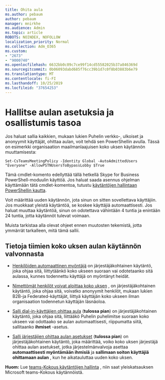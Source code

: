 ```yaml
---
title: Ohita aula
ms.author: pebaum
author: pebaum
manager: mnirkhe
ms.audience: Admin
ms.topic: article
ROBOTS: NOINDEX, NOFOLLOW
localization_priority: Normal
ms.collection: Adm_O365
ms.custom:
- "2673"
- "9000740"
ms.openlocfilehash: 6632bb0c09c7ce99f14cd55582025b37a846369d
ms.sourcegitcommit: 0b06093dabd685f76cc39b1d7c0f8b03883b6e79
ms.translationtype: MT
ms.contentlocale: fi-FI
ms.lasthandoff: 10/25/2019
ms.locfileid: "37654253"
---
```

# <a name="control-lobby-settings-and-level-of-participation"></a>Hallitse aulan asetuksia ja osallistumis tasoa

Jos haluat sallia kaikkien, mukaan lukien Puhelin verkko-, ulkoiset ja anonyymit käyttäjät, ohittaa aulan, voit tehdä sen PowerShellin avulla. Tässä on esimerkki organisaation maailmanlaajuisen koko uksen käytännön muuttamisesta:

`Set-CsTeamsMeetingPolicy -Identity Global -AutoAdmittedUsers "Everyone" -AllowPSTNUsersToBypassLobby $True`

Tämä cmdlet-komento edellyttää tällä hetkellä Skype for Business PowerShell-moduulin käyttöä. Jos haluat saada asennus ohjelman käyttämään tätä cmdlet-komentoa, tutustu [käytäntöjen hallintaan PowerShellin kautta](https://docs.microsoft.com/en-us/microsoftteams/teams-powershell-overview#managing-policies-via-powershell).

Voit määrittää uuden käytännön, jota sinun on sitten sovellettava käyttäjiin. Jos muokkaat yleistä käytäntöä, se koskee käyttäjiä automaattisesti. Jos haluat muuttaa käytäntöä, sinun on odotettava vähintään 4 tuntia ja enintään 24 tuntia, jotta käytännöt tulevat voimaan.

Muista tarkistaa alla olevat ohjeet ennen muutosten tekemistä, jotta ymmärrät tarkalleen, mitä tämä sallii.

## <a name="understanding-teams-meeting-lobby-policy-controls"></a>Tietoja tiimien koko uksen aulan käytännön valvonnasta

- [Henkilöiden automaattinen myöntäjä](https://docs.microsoft.com/microsoftteams/meeting-policies-in-teams#automatically-admit-people) on järjestäjäkohtainen käytäntö, joka ohjaa sitä, liittytäänkö koko ukseen suoraan vai odotetaanko sitä aulassa, kunnes todennettu käyttäjä on myöntänyt heidät.

- [Nimettömät henkilöt voivat aloittaa koko uksen](https://docs.microsoft.com/microsoftteams/meeting-policies-in-teams#allow-anonymous-people-to-start-a-meeting) , on järjestäjäkohtainen käytäntö, joka ohjaa sitä, voivatko anonyymit henkilöt, mukaan lukien B2B-ja Federated-käyttäjät, liittyä käyttäjän koko ukseen ilman organisaation todennetun käyttäjän läsnäoloa.

- [Salli dial-in-käyttäjien ohittaa aula](https://docs.microsoft.com/en-us/microsoftteams/meeting-policies-in-teams#allow-dial-in-users-to-bypass-the-lobby-coming-soon) (**tulossa pian**) on järjestäjäkohtainen käytäntö, joka ohjaa sitä, liittääkö Puhelin puhelimitse suoraan koko ukseen vai odottaako se aulan automaattisesti, riippumatta siitä, sallitaanko **ihmiset** -asetus.

- [Salli järjestäjien ohittaa aulan asetukset](https://docs.microsoft.com/microsoftteams/meeting-policies-in-teams#allow-organizers-to-override-lobby-settings-coming-soon) (**tulossa pian**) on järjestäjäkohtainen käytäntö, joka määrittää, voiko koko uksen järjestäjä ohittaa aulan asetukset, jotka järjestelmänvalvoja asettaa **automaattisesti myöntämään ihmisiä** ja **sallimaan soiton käyttäjiä ohittamaan aulan** , kun he aikatauluttaa uuden koko uksen.

**Huom:** Lue [teams-Kokous käytäntöjen hallinta](https://docs.microsoft.com/en-us/microsoftteams/meeting-policies-in-teams) , niin saat yleiskatsauksen Microsoft teams-Kokous käytännöistä.
